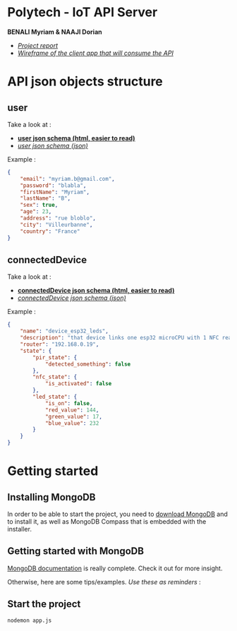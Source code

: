 # Polytech - IoT API Server
**BENALI Myriam & NAAJI Dorian**

- [_Project report_](https://etuunivlyon1fr-my.sharepoint.com/:w:/g/personal/dorian_naaji_etu_univ-lyon1_fr/EQfUNHM7-KVDkyjKl9hqu0cBM_7lnZkNISpM6ZLtHlbqIA?e=0QjyKM)
- [_Wireframe of the client app that will consume the API_](https://app.moqups.com/3cfPlxezOO/view/page/ae8fe8eb0)

# API json objects structure

## user

Take a look at :
- [**user json schema (html, easier to read)**](https://iot-polytechlyon.github.io/user-schema.html)
- [_user json schema (json)_](doc/json-structure/user-schema.json)

Example :

```json
{
    "email": "myriam.b@gmail.com",
    "password": "blabla",
    "firstName": "Myriam",
    "lastName": "B",
    "sex": true,
    "age": 23,
    "address": "rue bloblo",
    "city": "Villeurbanne",
    "country": "France"
}
```


## connectedDevice

Take a look at :
- [**connectedDevice json schema (html, easier to read)**](https://iot-polytechlyon.github.io/connectedDevice-schema.html)
- [_connectedDevice json schema (json)_](doc/json-structure/connectedDevice-schema.json)

Example :

```json
{
    "name": "device_esp32_leds",
    "description": "that device links one esp32 microCPU with 1 NFC reader, 1 motion sensor and 3 LEDs.",
    "router": "192.168.0.19",
    "state": {
        "pir_state": {
            "detected_something": false
        },
        "nfc_state": {
            "is_activated": false
        },
        "led_state": {
            "is_on": false,
            "red_value": 144,
            "green_value": 17,
            "blue_value": 232
        }
    }
}
```

# Getting started

## Installing MongoDB

In order to be able to start the project, you need to [download MongoDB](https://fastdl.mongodb.org/windows/mongodb-windows-x86_64-4.4.2-signed.msi) and to install it, as well as MongoDB Compass that is embedded
with the installer.

## Getting started with MongoDB

[MongoDB documentation](https://docs.mongodb.com/manual/tutorial/getting-started/) is really complete.
Check it out for more insight.

Otherwise, here are some tips/examples. _Use these as reminders_ :

## Start the project

`nodemon app.js`

